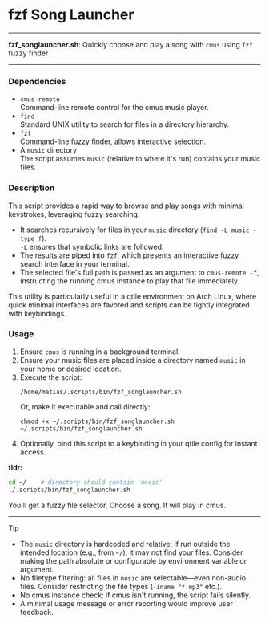 # fzf Song Launcher

---

**fzf_songlauncher.sh**: Quickly choose and play a song with `cmus` using `fzf` fuzzy finder

---

### Dependencies

- `cmus-remote`  
  Command-line remote control for the cmus music player.
- `find`  
  Standard UNIX utility to search for files in a directory hierarchy.
- `fzf`  
  Command-line fuzzy finder, allows interactive selection.
- A `music` directory  
  The script assumes `music` (relative to where it's run) contains your music files.

### Description

This script provides a rapid way to browse and play songs with minimal keystrokes, leveraging fuzzy searching.

- It searches recursively for files in your `music` directory (`find -L music -type f`).  
  `-L` ensures that symbolic links are followed.
- The results are piped into `fzf`, which presents an interactive fuzzy search interface in your terminal.
- The selected file's full path is passed as an argument to `cmus-remote -f`, instructing the running cmus instance to play that file immediately.

This utility is particularly useful in a qtile environment on Arch Linux, where quick minimal interfaces are favored and scripts can be tightly integrated with keybindings.

### Usage

1. Ensure `cmus` is running in a background terminal.
2. Ensure your music files are placed inside a directory named `music` in your home or desired location.
3. Execute the script:
    ```
    /home/matias/.scripts/bin/fzf_songlauncher.sh
    ```
    Or, make it executable and call directly:
    ```
    chmod +x ~/.scripts/bin/fzf_songlauncher.sh
    ~/.scripts/bin/fzf_songlauncher.sh
    ```
4. Optionally, bind this script to a keybinding in your qtile config for instant access.

**tldr:**  
```sh
cd ~/    # directory should contain 'music'
./.scripts/bin/fzf_songlauncher.sh
```
You'll get a fuzzy file selector. Choose a song. It will play in cmus.

---

> [!TIP]
> - The `music` directory is hardcoded and relative; if run outside the intended location (e.g., from `~/`), it may not find your files. Consider making the path absolute or configurable by environment variable or argument.
> - No filetype filtering: all files in `music` are selectable—even non-audio files. Consider restricting the file types (`-iname "*.mp3"` etc.).
> - No cmus instance check: if cmus isn't running, the script fails silently.
> - A minimal usage message or error reporting would improve user feedback.